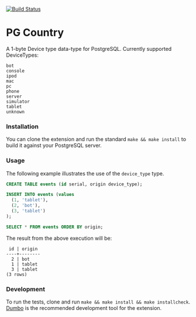 [![Build Status](https://travis-ci.org/adjust/pg-device_type.svg)](https://travis-ci.org/adjust/pg-device_type)

# PG Country

A 1-byte Device type data-type for PostgreSQL. Currently supported DeviceTypes:

    bot
    console
    ipod
    mac
    pc
    phone
    server
    simulator
    tablet
    unknown

### Installation

You can clone the extension and run the standard `make && make install` to
build it against your PostgreSQL server.

### Usage

The following example illustrates the use of the `device_type` type.

```SQL
CREATE TABLE events (id serial, origin device_type);

INSERT INTO events (values
  (1, 'tablet'),
  (2, 'bot'),
  (3, 'tablet')
);

SELECT * FROM events ORDER BY origin;
```

The result from the above execution will be:

```
 id | origin
----+--------
  2 | bot
  1 | tablet
  3 | tablet
(3 rows)
```

### Development

To run the tests, clone and run `make && make install && make installcheck`.
[Dumbo](https://github.com/adjust/dumbo) is the recommended development tool for
the extension.
